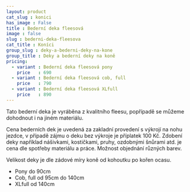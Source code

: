 ```yaml
---
layout: product
cat_slug : konici
has_image : False
title : Bederní deka fleesová
image : false
slug : bederni-deka-fleesova
cat_title : Koníci
group_slug : deky-a-bederni-deky-na-kone
group_title : Deky a bederní deky na koně
pricing:
  - variant : Bederní deka fleesová pony
    price   : 690
  - variant : Bederní deka fleesová cob, full
    price   : 790
  - variant : Bederní deka fleesová XLfull
    price   : 890
---
```


Tato bederní deka je vyráběna z kvalitního fleesu, popřípadě se můžeme dohodnout i na jiném materiálu.

Cena bederních dek je uvedená za zakladní provedení s výkrojí na nohu jezdce, v případě zájmu o deku bez výkroje je příplatek 100&nbsp;Kč.
Zdobení deky například nášivkami, kostičkami, pruhy, ozdobnými šnůrami atd. je cena dle spotřeby materiálu a práce.
Možnost objednání různých barev.

Velikost deky je dle zádové míry koně od kohoutku po kořen ocasu.

 - Pony do 90cm
 - Cob, full od 95cm do 140cm
 - XLfull od 140cm


